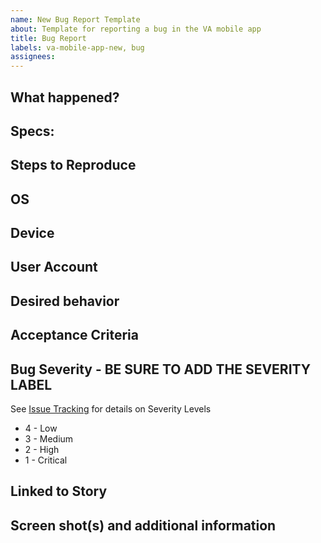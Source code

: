 ```yaml
---
name: New Bug Report Template
about: Template for reporting a bug in the VA mobile app
title: Bug Report
labels: va-mobile-app-new, bug
assignees:
---
```

## What happened?
<!-- General overview of what happened and where it happened -->

## Specs:
<!-- Link to story or image. What are the Acceptability Criteria that are failing? -->

## Steps to Reproduce
<!-- Step by step instructions on how to reproduce. BE AS SPECIFIC AS POSSIBLE -->

## OS 
<!-- Operating System (if relevant. Delete section if not.) -->

## Device
<!-- Device make and model (if relevant. Delete section if not.) -->

## User Account
<!-- What test account was being used to test (if relevant. Delete section if not.) -->

## Desired behavior
<!-- What *should* have happened -->

## Acceptance Criteria
<!-- What is/are the requirements for fixing the bug? -->

## Bug Severity - BE SURE TO ADD THE SEVERITY LABEL
<!-- How bad is it? --> 
See [Issue Tracking](https://github.com/department-of-veterans-affairs/va.gov-team/blob/master/products/va-mobile-app/testing/VA%20Mobile%20App%20Test%20Plan.md#issue-tracking) for details on Severity Levels
<!-- Pick one -->
- 4 - Low
- 3 - Medium
- 2 - High
- 1 - Critical

## Linked to Story
<!-- Add the link to the issue here. you can shorthand the link like this: #598 where 598 is the ticket number -->

## Screen shot(s) and additional information
<!-- Add any screen shots, video, gifs, etc that will help the engineers track down the issue. -->
